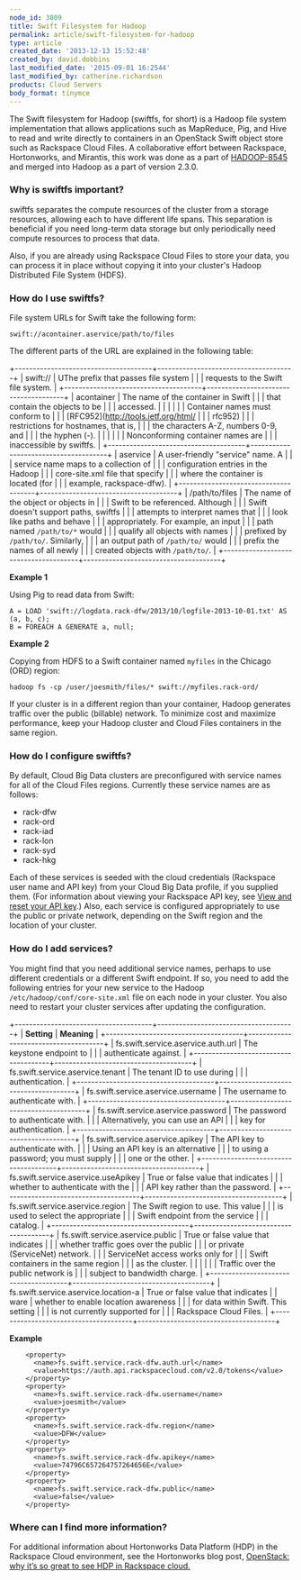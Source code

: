 ```yaml
---
node_id: 3809
title: Swift Filesystem for Hadoop
permalink: article/swift-filesystem-for-hadoop
type: article
created_date: '2013-12-13 15:52:48'
created_by: david.dobbins
last_modified_date: '2015-09-01 16:2544'
last_modified_by: catherine.richardson
products: Cloud Servers
body_format: tinymce
---
```


The Swift filesystem for Hadoop (swiftfs, for short) is a Hadoop file
system implementation that allows applications such as MapReduce, Pig,
and Hive to read and write directly to containers in an OpenStack Swift
object store such as Rackspace Cloud Files. A collaborative effort
between Rackspace, Hortonworks, and Mirantis, this work was done as a
part of [HADOOP-8545](https://issues.apache.org/jira/browse/HADOOP-8545)
and merged into Hadoop as a part of version 2.3.0.

### Why is swiftfs important?

swiftfs separates the compute resources of the cluster from a storage
resources, allowing each to have different life spans. This separation
is beneficial if you need long-term data storage but only periodically
need compute resources to process that data.

Also, if you are already using Rackspace Cloud Files to store your data,
you can process it in place without copying it into your cluster's
Hadoop Distributed File System (HDFS).

### How do I use swiftfs?

File system URLs for Swift take the following form:

    swift://acontainer.aservice/path/to/files

The different parts of the URL are explained in the following table:

+--------------------------------------+--------------------------------------+
| swift://                             | UThe prefix that passes file system  |
|                                      | requests to the Swift file system.   |
+--------------------------------------+--------------------------------------+
| acontainer                           | The name of the container in Swift   |
|                                      | that contain the objects to be       |
|                                      | accessed.                            |
|                                      |                                      |
|                                      | Container names must conform to      |
|                                      | [RFC952](http://tools.ietf.org/html/ |
|                                      | rfc952)                              |
|                                      | restrictions for hostnames, that is, |
|                                      | the characters A-Z, numbers 0-9, and |
|                                      | the hyphen (-).                      |
|                                      |                                      |
|                                      | Nonconforming container names are    |
|                                      | inaccessible by swiftfs.             |
+--------------------------------------+--------------------------------------+
| aservice                             | A user-friendly "service" name. A    |
|                                      | service name maps to a collection of |
|                                      | configuration entries in the Hadoop  |
|                                      | core-site.xml file that specify      |
|                                      | where the container is located (for  |
|                                      | example, rackspace-dfw).             |
+--------------------------------------+--------------------------------------+
| /path/to/files                       | The name of the object or objects in |
|                                      | Swift to be referenced. Although     |
|                                      | Swift doesn't support paths, swiftfs |
|                                      | attempts to interpret names that     |
|                                      | look like paths and behave           |
|                                      | appropriately. For example, an input |
|                                      | path named `/path/to/*` would        |
|                                      | qualify all objects with names       |
|                                      | prefixed by `/path/to/`. Similarly,  |
|                                      | an output path of `/path/to/` would  |
|                                      | prefix the names of all newly        |
|                                      | created objects with `/path/to/`.    |
+--------------------------------------+--------------------------------------+

**Example 1**

Using Pig to read data from Swift:

    A = LOAD 'swift://logdata.rack-dfw/2013/10/logfile-2013-10-01.txt' AS (a, b, c); 
    B = FOREACH A GENERATE a, null;

**Example 2**

Copying from HDFS to a Swift container named `myfiles` in the Chicago
(ORD) region:

    hadoop fs -cp /user/joesmith/files/* swift://myfiles.rack-ord/

If your cluster is in a different region than your container, Hadoop
generates traffic over the public (billable) network. To minimize cost
and maximize performance, keep your Hadoop cluster and Cloud Files
containers in the same region.

### How do I configure swiftfs?

By default, Cloud Big Data clusters are preconfigured with service names
for all of the Cloud Files regions. Currently these service names are as
follows:

-   rack-dfw
-   rack-ord
-   rack-iad
-   rack-lon
-   rack-syd
-   rack-hkg

Each of these services is seeded with the cloud credentials (Rackspace
user name and API key) from your Cloud Big Data profile, if you supplied
them. (For information about viewing your Rackspace API key, see [View
and reset your API
key](http://www.rackspace.com/knowledge_center/article/view-and-reset-your-api-key).)
Also, each service is configured appropriately to use the public or
private network, depending on the Swift region and the location of your
cluster.

### How do I add services?

You might find that you need additional service names, perhaps to use
different credentials or a different Swift endpoint. If so, you need to
add the following entries for your new service to the Hadoop
`/etc/hadoop/conf/core-site.xml` file on each node in your cluster. You
also need to restart your cluster services after updating the
configuration.

+--------------------------------------+--------------------------------------+
| **Setting**                          | **Meaning**                          |
+--------------------------------------+--------------------------------------+
| fs.swift.service.aservice.auth.url   | The keystone endpoint to             |
|                                      | authenticate against.                |
+--------------------------------------+--------------------------------------+
| fs.swift.service.aservice.tenant     | The tenant ID to use during          |
|                                      | authentication.                      |
+--------------------------------------+--------------------------------------+
| fs.swift.service.aservice.username   | The username to authenticate with.   |
+--------------------------------------+--------------------------------------+
| fs.swift.service.aservice.password   | The password to authenticate with.   |
|                                      | Alternatively, you can use an API    |
|                                      | key for authentication.              |
+--------------------------------------+--------------------------------------+
| fs.swift.service.aservice.apikey     | The API key to authenticate with.    |
|                                      | Using an API key is an alternative   |
|                                      | to using a password; you must supply |
|                                      | one or the other.                    |
+--------------------------------------+--------------------------------------+
| fs.swift.service.aservice.useApikey  | True or false value that indicates   |
|                                      | whether  to authenticate with the    |
|                                      | API key rather than the password.    |
+--------------------------------------+--------------------------------------+
| fs.swift.service.aservice.region     | The Swift region to use. This value  |
|                                      | is used to select the appropriate    |
|                                      | Swift endpoint from the service      |
|                                      | catalog.                             |
+--------------------------------------+--------------------------------------+
| fs.swift.service.aservice.public     | True or false value that indicates   |
|                                      | whether traffic goes over the public |
|                                      | or private (ServiceNet) network.     |
|                                      | ServiceNet access works only for     |
|                                      | Swift containers in the same region  |
|                                      | as the cluster.                      |
|                                      |                                      |
|                                      | Traffic over the public network is   |
|                                      | subject to bandwidth charge.         |
+--------------------------------------+--------------------------------------+
| fs.swift.service.aservice.location-a | True or false value that indicates   |
| ware                                 | whether to enable location awareness |
|                                      | for data within Swift. This setting  |
|                                      | is not currently supported for       |
|                                      | Rackspace Cloud Files.               |
+--------------------------------------+--------------------------------------+

**Example**

        <property>
          <name>fs.swift.service.rack-dfw.auth.url</name>
          <value>https://auth.api.rackspacecloud.com/v2.0/tokens</value>   
        </property>
        <property>
          <name>fs.swift.service.rack-dfw.username</name>
          <value>joesmith</value>
        </property>
        <property>
          <name>fs.swift.service.rack-dfw.region</name>
          <value>DFW</value>
        </property>
        <property>
          <name>fs.swift.service.rack-dfw.apikey</name>
          <value>74796C657264757264656E</value>
        </property>
        <property>
          <name>fs.swift.service.rack-dfw.public</name>
          <value>false</value>
        </property>

### Where can I find more information?

For additional information about Hortonworks Data Platform (HDP) in the
Rackspace Cloud environment, see the Hortonworks blog post, [OpenStack:
why it&rsquo;s so great to see HDP in Rackspace
cloud.](http://hortonworks.com/blog/openstack-why-its-so-great-to-see-hdp-in-rackspace-cloud/)

 

